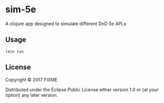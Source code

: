 # sim-5e

A clojure app designed to simulate different DnD 5e APLs

## Usage

`lein run`

## License

Copyright © 2017 FIXME

Distributed under the Eclipse Public License either version 1.0 or (at
your option) any later version.
